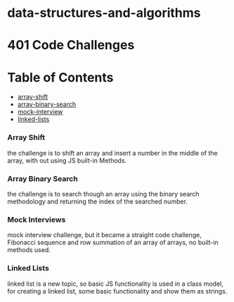 # data-structures-and-algorithms

# 401 Code Challenges 

Table of Contents
=================

  * [array-shift](https://github.com/401-advanced-javascript-AhmadK/data-structures-and-algorithms/pull/1)
  * [array-binary-search](https://github.com/401-advanced-javascript-AhmadK/data-structures-and-algorithms/pull/2)
  * [mock-interview](https://github.com/401-advanced-javascript-AhmadK/data-structures-and-algorithms/pull/3)
  * [linked-lists](https://github.com/401-advanced-javascript-AhmadK/data-structures-and-algorithms/pull/4)





### Array Shift
 the challenge is to shift an array and insert a number in the middle of the array, with out using JS built-in Methods. 

### Array Binary Search 
 the challenge is to search though an array using the binary search methodology and returning the index of the searched number.

 ### Mock Interviews 
 mock interview challenge, but it became a straight code challenge, Fibonacci sequence and row summation of an array of arrays, no built-in methods used.

 ### Linked Lists 
 linked list is a new topic, so basic JS functionality is used in a class model, for creating a linked list, some basic functionality and show them as strings. 